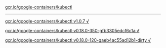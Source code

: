 [gcr.io/google-containers/kubectl](https://hub.docker.com/r/anjia0532/kubectl/tags/) 

----
[gcr.io/google-containers/kubectl:v1.0.7 √](https://hub.docker.com/r/anjia0532/kubectl/tags/)

[gcr.io/google-containers/kubectl:v0.18.0-350-gfb3305edcf6c1a √](https://hub.docker.com/r/anjia0532/kubectl/tags/)

[gcr.io/google-containers/kubectl:v0.18.0-120-gaeb4ac55ad12b1-dirty √](https://hub.docker.com/r/anjia0532/kubectl/tags/)

